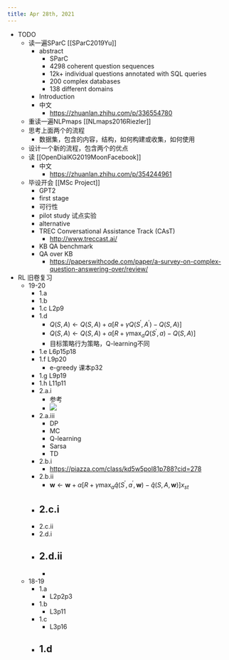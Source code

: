 ```yaml
---
title: Apr 28th, 2021
---
```


- TODO
	- 读一遍SParC [[SParC2019Yu]]
		- abstract
			- SParC
			- 4298 coherent question sequences
			- 12k+ individual questions annotated with SQL queries
			- 200 complex databases
			- 138 different domains
		- Introduction
		- 中文
			- https://zhuanlan.zhihu.com/p/336554780
	- 重读一遍NLPmaps [[NLmaps2016Riezler]]
	- 思考上面两个的流程
		- 数据集，包含的内容，结构，如何构建或收集，如何使用
	- 设计一个新的流程，包含两个的优点
	- 读 [[OpenDialKG2019MoonFacebook]]
		- 中文
			- https://zhuanlan.zhihu.com/p/354244961
	- 毕设开会 [[MSc Project]]
		- GPT2
		- first stage
		- 可行性
		- pilot study 试点实验
		- alternative
		- TREC Conversational Assistance Track (CAsT)
			- http://www.treccast.ai/
		- KB QA benchmark
		- QA over KB
			- https://paperswithcode.com/paper/a-survey-on-complex-question-answering-over/review/
- RL 旧卷复习
	- 19-20
		- 1.a
		- 1.b
		- 1.c L2p9
		- 1.d
			- $Q(S, A) \leftarrow Q(S, A)+\alpha\left[R+\gamma Q\left(S^{\prime}, A^{\prime}\right)-Q(S, A)\right]$
			- $Q(S, A) \leftarrow Q(S, A)+\alpha\left[R+\gamma \max _{a} Q\left(S^{\prime}, a\right)-Q(S, A)\right]$
			- 目标策略行为策略，Q-learning不同
		- 1.e L6p15p18
		- 1.f L9p20
			- e-greedy 课本p32
		- 1.g L9p19
		- 1.h L11p11
		- 2.a.i
			- 参考
			- ![](https://gitee.com/zhang-weijian-97/pic-go-bed/raw/master/assets/20210428192304.png)
		- 2.a.iii
			- DP
			- MC
			- Q-learning
			- Sarsa
			- TD
		- 2.b.i
			- https://piazza.com/class/kd5w5pol81p788?cid=278
		- 2.b.ii
			- $\mathbf{w} \leftarrow \mathbf{w}+\alpha\left[R+\gamma \max_a \hat{q}\left(S^{\prime}, a^{\prime}, \mathbf{w}\right)-\hat{q}(S, A, \mathbf{w})\right] x_{st}$
		- 2.c.i
			-
		- 2.c.ii
		- 2.d.i
		- 2.d.ii
			-
			-
	- 18-19
		- 1.a
			- L2p2p3
		- 1.b
			- L3p11
		- 1.c
			- L3p16
		- 1.d
			-